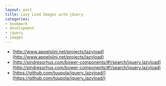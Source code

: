```yaml
---
layout: post
title: Lazy Load Images with jQuery
categories:
- bookmark
- development
- jquery
- images
---
```


* [http://www.appelsiini.net/projects/lazyload](http://www.appelsiini.net/projects/lazyload)
* [http://sindresorhus.com/bower-components/#!/search/jquery.lazyload](http://sindresorhus.com/bower-components/#!/search/jquery.lazyload)
* [https://github.com/tuupola/jquery_lazyload/](https://github.com/tuupola/jquery_lazyload/)

